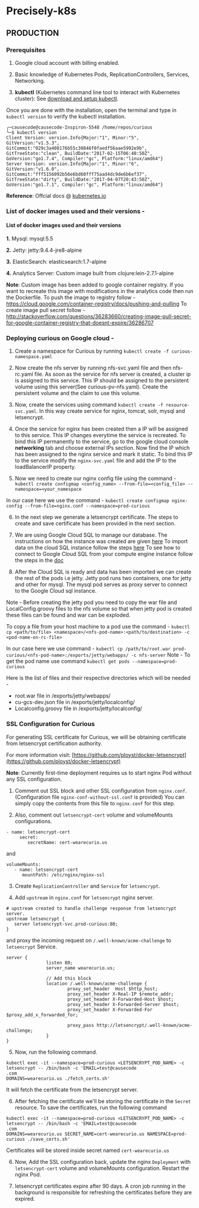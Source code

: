 # Precisely-k8s

## PRODUCTION
### Prerequisites

1. Google cloud account with billing enabled.

2. Basic knowledge of Kubernetes Pods, ReplicationControllers, Services, Networking.
3. **kubectl** (Kubernetes command line tool to interact with Kubernetes cluster): See
 [download and setup kubectl](https://kubernetes.io/docs/tasks/kubectl/install/).

 Once you are done with the installation, open the terminal and type in `kubectl version` to verify the kubectl installation.

 ```
╭─causecode@causecode-Inspiron-5548 /home/repos/curious
╰─$ kubectl version
Client Version: version.Info{Major:"1", Minor:"5", GitVersion:"v1.5.3", GitCommit:"029c3a408176b55c30846f0faedf56aae5992e9b", GitTreeState:"clean", BuildDate:"2017-02-15T06:40:50Z", GoVersion:"go1.7.4", Compiler:"gc", Platform:"linux/amd64"}
Server Version: version.Info{Major:"1", Minor:"6", GitVersion:"v1.6.0", GitCommit:"fff5156092b56e6bd60fff75aad4dc9de6b6ef37", GitTreeState:"dirty", BuildDate:"2017-04-07T20:43:50Z", GoVersion:"go1.7.1", Compiler:"gc", Platform:"linux/amd64"}
 ```

**Reference**: Offcial docs @ [kubernetes.io](http://kubernetes.io/)

### List of docker images used and their versions -

#### List of docker images used and their versions

**1\.** Mysql: mysql:5.5

**2\.** Jetty: jetty:9.4.4-jre8-alpine

**3\.** ElasticSearch: elasticsearch:1.7-alpine

**4\.** Analytics Server: Custom image built from clojure:lein-2.7.1-alpine

**Note**: Custom image has been added to google container registry. If you want to recreate this image with modifications in the analytics code then run the Dockerfile.
To push the image to registry follow - https://cloud.google.com/container-registry/docs/pushing-and-pulling
To create image pull secret follow - http://stackoverflow.com/questions/36283660/creating-image-pull-secret-for-google-container-registry-that-doesnt-expire/36286707

### Deploying curious on Google cloud -

1. Create a namespace for Curious by running `kubectl create -f curious-namespace.yaml`

2. Now create the nfs server by running nfs-svc.yaml file and then nfs-rc.yaml file.
As soon as the service for nfs server is created, a cluster ip is assigned to this service. This IP should be assigned to the persistent volume using this server(See curious-pv-nfs.yaml).
Create the persistent volume and the claim to use this volume.

3. Now, create the services using command `kubectl create -f resource-svc.yaml`. In this way create service for
nginx, tomcat, solr, mysql and letsencrypt.

4. Once the service for nginx has been created then a IP will be assigned to this service. This IP changes everytime
the service is recreated. To bind this IP permanently to the service, go to the google cloud console **networking**
tab and choose external IPs section. Now find the IP which has been assigned to the nginx service and mark it static.
To bind this IP to the service modify the `nginx-svc.yaml` file and add the IP to the loadBalancerIP property.

5. Now we need to create our nginx config file using the command -
`kubectl create configmap <config_name> --from-file=<config_file> --namespace=<your_namespace`

In our case here we use the command -
`kubectl create configmap nginx-config --from-file=nginx.conf --namespace=prod-curious`

6. In the next step we generate a letsencrypt certificate. The steps to create and save certificate has been provided
 in the next section.

7. We are using Google Cloud SQL to manage our database. The instructions on how the instance was created are given [here](https://cloud.google.com/sql/docs/mysql/quickstart)
To import data on the cloud SQL instance follow the steps [here](https://cloud.google.com/sql/docs/postgres/import-export/importing)
To see how to connect to Google Cloud SQL from your compute engine instance follow the steps in the [doc](https://cloud.google.com/sql/docs/mysql/connect-container-engine)

8. After the Cloud SQL is ready and data has been imported we can create the rest of the pods i.e jetty. Jetty pod runs two containers, one for jetty and other for mysql.
The mysql pod serves as proxy server to connect to the Google Cloud sql instance.

Note - Before creating the jetty pod you need to copy the war file and LocalConfig.groovy files to the nfs volume so that when jetty pod is created these files can be found and war can be exploded.

To copy a file from your host machine to a pod use the command -
`kubectl cp <path/to/file> <namespace>/<nfs-pod-name>:<path/to/destination> -c <pod-name-on-rc-file>`

In our case here we use command -
`kubectl cp /path/to/root.war prod-curious/<nfs-pod-name>:/exports/jetty/webapps/ -c nfs-server`
Note - To get the pod name use command `kubectl get pods --namespace=prod-curious`

Here is the list of files and their respective directories which will be needed -

- root.war file in /exports/jetty/webapps/
- cu-gcs-dev.json file in /exports/jetty/localconfig/
- Localconfig.groovy file in /exports/jetty/localconfig/


### SSL Configuration for Curious

For generating SSL certificate for Curious, we will be obtaining certificate from letsencrypt certification authority.

For more information visit: [https://github.com/ployst/docker-letsencrypt](https://github.com/ployst/docker-letsencrypt)

**Note**: Currently first-time deployment requires us to start nginx Pod without any SSL configuration.

1. Comment out SSL block and other SSL configuration from `nginx.conf`. (Configuration file `nginx-conf-without-ssl.conf` is provided)
You can simply copy the contents from this file to `nginx.conf` for this step.

2. Also, comment out `letsencrypt-cert` volume and volumeMounts configurations.

 ```
 - name: letsencrypt-cert
      secret:
         secretName: cert-wearecurio.us
 ```
 and
 ```
 volumeMounts:
    - name: letsencrypt-cert
       mountPath: /etc/nginx/nginx-ssl
 ```
3. Create `ReplicationController` and `Service` for `letsencrypt`.

4. Add `upstream` in `nginx.conf` for `letsencrypt` nginx server.

 ```
 # upstream created to handle challenge response from letsencrypt server.
 upstream letsencrypt {
 	server letsencrypt-svc.prod-curious:80;
 }
 ```
 and proxy the incoming request on `/.well-known/acme-challenge` to `letsencrypt` Service.

 ```
server {
                listen 80;
                server_name wearecurio.us;

                // Add this block
                location /.well-known/acme-challenge {
                        proxy_set_header  Host $http_host;
                        proxy_set_header X-Real-IP $remote_addr;
                        proxy_set_header X-Forwarded-Host $host;
                        proxy_set_header X-Forwarded-Server $host;
                        proxy_set_header X-Forwarded-For $proxy_add_x_forwarded_for;

                        proxy_pass http://letsencrypt/.well-known/acme-challenge;
                }
}
```

5. Now, run the following command.
 ```
kubectl exec -it --namespace=prod-curious <LETSENCRYPT_POD_NAME> -c letsencrypt -- /bin/bash -c 'EMAIL=test@causecode
.com
DOMAINS=wearecurio.us ./fetch_certs.sh'
 ```
It will fetch the certificate from the letsencrypt server.

6. After fetching the certificate we'll be storing the certificate in the `Secret` resource.
 To save the certificates, run the following command
 ```
kubectl exec -it --namespace=prod-curious <LETSENCRYPT_POD_NAME> -c letsencrypt -- /bin/bash -c 'EMAIL=test@causecode
.com
DOMAINS=wearecurio.us SECRET_NAME=cert-wearecurio.us NAMESPACE=prod-curious ./save_certs.sh'
 ```

 Certificates will be stored inside secret named `cert-wearecurio.us`

6. Now, Add the SSL configuration back, update the nginx `Deployment` with `letsencrypt-cert` volume and volumeMounts configuration. Restart the nginx Pod.

7. letsencrypt certificates expire after 90 days. A cron job running in the background is responsible for refreshing the certificates before they are expired.